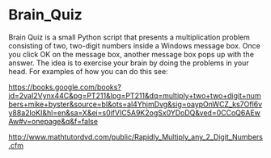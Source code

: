 Brain_Quiz
==========
Brain Quiz is a small Python script that presents a multiplication problem consisting of two, two-digit numbers inside a 
Windows message box. Once you click OK on the message box, another message box pops up with the answer. The idea is to 
exercise your brain by doing the problems in your head. For examples of how you can do this see:

https://books.google.com/books?id=2vaI2Vynx44C&pg=PT211&lpg=PT211&dq=multiply+two+two+digit+numbers+mike+byster&source=bl&ots=al4YhjmDvg&sig=oaypOnWCZ_ks7Ofl6vy88a2IoKI&hl=en&sa=X&ei=s0ifVIC5A9K2ogSx0YDoDQ&ved=0CCoQ6AEwAw#v=onepage&q&f=false

http://www.mathtutordvd.com/public/Rapidly_Multiply_any_2_Digit_Numbers.cfm
